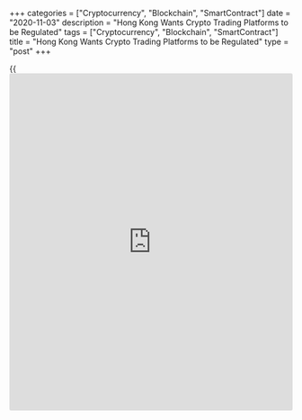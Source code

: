 +++
categories = ["Cryptocurrency", "Blockchain", "SmartContract"]
date = "2020-11-03"
description = "Hong Kong Wants Crypto Trading Platforms to be Regulated"
tags = ["Cryptocurrency", "Blockchain", "SmartContract"]
title = "Hong Kong Wants Crypto Trading Platforms to be Regulated"
type = "post"
+++

{{<iframe id="large-banner" src="https://www.bounty.group/#slide=6.0" width="100%" height="600" scrolling="no" style="border: 0px solid rgb(216, 221, 230); border-radius: 3px;">}}

HONG KONG (Reuters) - Hong Kong will regulate all cryptocurrency trading
platforms operating in the financial hub, the city’s markets watchdog
said on Tuesday, changing its previous “opt in” approach.

Financial regulators around the world are still assessing whether and
how they should regulate the cryptocurrency industry. Investor
protection and preventing money laundering are particular concerns.

Other financial centres in Asia such as Japan and Singapore have
licensing regimes which require all cryptocurrency trading platforms to
be regulated.

In contrast, while Hong Kong’s Securities and Futures Commission (SFC)
launched a regulatory framework specifically for cryptocurrency trading
platforms last year, this was restricted to those platforms that traded
an asset officially classed as a security or future, not just tokens
like [bitcoin](https://www.letsplayfx.com/blog/forex-for-bitcoin/).

> “This is a significant limitation, as under the current legislative
framework if a platform operator is really determined to operate
completely off the regulatory radar it can do so simply by ensuring that
its traded crypto assets are not within the legal definition of a
security,” Ashley Alder, chief executive of the SFC, said in a speech on
Tuesday.

Consequently, the Hong Kong government, today, will propose a new
licensing regime today under its anti-money laundering legislation,
requiring all cryptocurrency trading platforms that operate there, or
target [investor](https://www.fintechee.com/tutorial-for-forex-trading/investor-mode/)s in the city, to apply for an SFC licence, Alder said.

Dozens of [cryptocurrency exchange](https://www.playgroundfx.com/blog/best-cryptocurrency-exchange/)s operate in Hong Kong, including some
of the world’s largest, though many chose not to apply for a licence
under the existing regime.

The SFC has not issued a full licence to any exchange, but has agreed in
principle to issue a licence to cryptocurrency firm OSL Digital
Securities, a unit of Fidelity-backed BC group, OSL said in August.

The SFC has not issued a full licence to any exchange, but has agreed in
principle to issue a licence to cryptocurrency firm OSL Digital
Securities, a unit of Fidelity-backed BC group, OSL said in August.

_Reporting by Alun John; Editing by Jacqueline Wong_